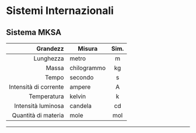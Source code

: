 # Sistemi Internazionali
## Sistema MKSA
|              Grandezz | Misura      | Sim. |
| --------------------: | ----------- | :--: |
|             Lunghezza | metro       |   m  |
|                 Massa | chilogrammo |  kg  |
|                 Tempo | secondo     |   s  |
| Intensità di corrente | ampere      |   A  |
|           Temperatura | kelvin      |   k  |
|    Intensità luminosa | candela     |  cd  |
|   Quantità di materia | mole        |  mol |

---
